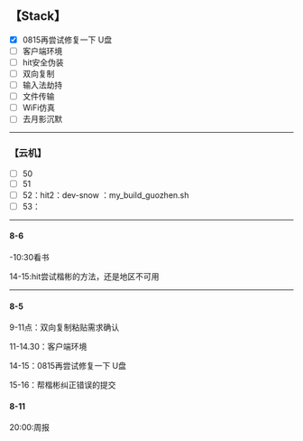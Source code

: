 ## 【Stack】

- [x] 0815再尝试修复一下 U盘
- [ ] 客户端环境
- [ ] hit安全伪装
- [ ] 双向复制
- [ ] 输入法劫持
- [ ] 文件传输
- [ ] WiFi仿真
- [ ] 去月影沉默

---

### 【云机】

- [ ] 50
- [ ] 51
- [ ] 52：hit2：dev-snow ：my_build_guozhen.sh
- [ ] 53：

---

#### 8-6

-10:30看书



14-15:hit尝试楷彬的方法，还是地区不可用



---

#### 8-5

9-11点：双向复制粘贴需求确认

11-14.30：客户端环境

14-15：0815再尝试修复一下 U盘

15-16：帮楷彬纠正错误的提交

#### 8-11

20:00:周报